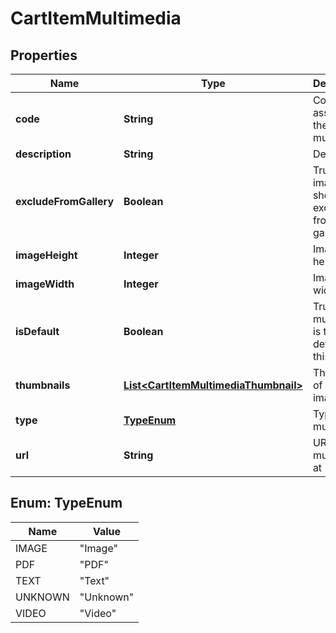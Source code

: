 

# CartItemMultimedia


## Properties

| Name | Type | Description | Notes |
|------------ | ------------- | ------------- | -------------|
|**code** | **String** | Code assigned to the multimedia |  [optional] |
|**description** | **String** | Description |  [optional] |
|**excludeFromGallery** | **Boolean** | True if the image should be excluded from galleries |  [optional] |
|**imageHeight** | **Integer** | Image height |  [optional] |
|**imageWidth** | **Integer** | Image width |  [optional] |
|**isDefault** | **Boolean** | True if the multimedia is the default for this type |  [optional] |
|**thumbnails** | [**List&lt;CartItemMultimediaThumbnail&gt;**](CartItemMultimediaThumbnail.md) | Thumbnails of the images |  [optional] |
|**type** | [**TypeEnum**](#TypeEnum) | Type of multimedia |  [optional] |
|**url** | **String** | URL to view multimedia at |  [optional] |



## Enum: TypeEnum

| Name | Value |
|---- | -----|
| IMAGE | &quot;Image&quot; |
| PDF | &quot;PDF&quot; |
| TEXT | &quot;Text&quot; |
| UNKNOWN | &quot;Unknown&quot; |
| VIDEO | &quot;Video&quot; |



